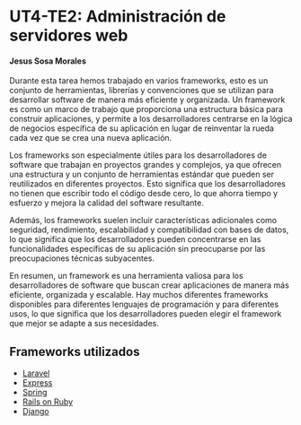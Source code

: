 # UT4-TE2: Administración de servidores web
#### Jesus Sosa Morales

Durante esta tarea hemos trabajado en varios frameworks, esto es un conjunto de herramientas, librerías y convenciones que se utilizan para desarrollar software de manera más eficiente y organizada. Un framework es como un marco de trabajo que proporciona una estructura básica para construir aplicaciones, y permite a los desarrolladores centrarse en la lógica de negocios específica de su aplicación en lugar de reinventar la rueda cada vez que se crea una nueva aplicación.

Los frameworks son especialmente útiles para los desarrolladores de software que trabajan en proyectos grandes y complejos, ya que ofrecen una estructura y un conjunto de herramientas estándar que pueden ser reutilizados en diferentes proyectos. Esto significa que los desarrolladores no tienen que escribir todo el código desde cero, lo que ahorra tiempo y esfuerzo y mejora la calidad del software resultante.

Además, los frameworks suelen incluir características adicionales como seguridad, rendimiento, escalabilidad y compatibilidad con bases de datos, lo que significa que los desarrolladores pueden concentrarse en las funcionalidades específicas de su aplicación sin preocuparse por las preocupaciones técnicas subyacentes.

En resumen, un framework es una herramienta valiosa para los desarrolladores de software que buscan crear aplicaciones de manera más eficiente, organizada y escalable. Hay muchos diferentes frameworks disponibles para diferentes lenguajes de programación y para diferentes usos, lo que significa que los desarrolladores pueden elegir el framework que mejor se adapte a sus necesidades.




## Frameworks utilizados

- [Laravel](Laravel.md)
- [Express](Express.md)
- [Spring](Spring.md)
- [Rails on Ruby](Rails.md)
- [Django](Django.md)
